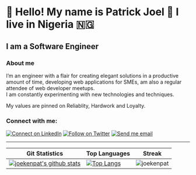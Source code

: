 # :handshake: Hello! My name is Patrick Joel :man: I live in Nigeria 🇳🇬

## I am a Software Engineer
### About me
I’m an engineer with a flair for creating elegant solutions in a productive amount of time, developing web applications for SMEs, am also a regular attendee of web developer meetups.  
I am constantly experimenting with new technologies and techniques.

My values are pinned on Reliablity, Hardwork and Loyalty.

### Connect with me:

[![Connect on LinkedIn](https://img.shields.io/badge/--linkedin?label=LinkedIn&logo=LinkedIn&style=social)](https://www.linkedin.com/in/joekenpat) [![Follow on Twitter](https://img.shields.io/badge/--twitter?label=Twitter&logo=Twitter&style=social)](https://twitter.com/joekenpat) [![Send me email](https://img.shields.io/badge/--gmail?label=Gmail&logo=Gmail&style=social)](mailto:joekenpat@gmail.com)
___

|Git Statistics|Top Languages|Streak|
|-|-|-|
|[![joekenpat's github stats](https://github-readme-stats.vercel.app/api?username=joekenpat&show_icons=true&theme=dark&hide_title=true&count_private=true)](https://github.com/joekenpat)|[![Top Langs](https://github-readme-stats.vercel.app/api/top-langs/?username=joekenpat&show_icons=true&theme=dark&layout=compact&card_width=440&hide_title=true)](https://github.com/joekenpat)|![joekenpat](https://github-readme-streak-stats.herokuapp.com/?user=joekenpat&theme=dark)|
